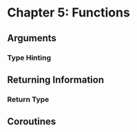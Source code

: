 # Chapter 5: Functions

## Arguments

### Type Hinting

## Returning Information

### Return Type

## Coroutines



